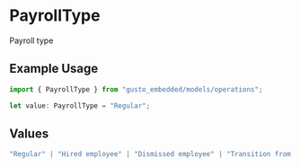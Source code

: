 # PayrollType

Payroll type

## Example Usage

```typescript
import { PayrollType } from "gusto_embedded/models/operations";

let value: PayrollType = "Regular";
```

## Values

```typescript
"Regular" | "Hired employee" | "Dismissed employee" | "Transition from old pay schedule"
```